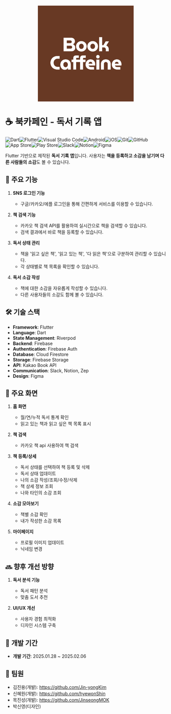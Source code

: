 <p align="center">
<img src="assets/icons/app-icon-1024x1024@1x.png" alt="App Logo" width="300">
</p>

# ☕️ 북카페인 - 독서 기록 앱

![Dart](https://img.shields.io/badge/dart-%230175C2.svg?style=for-the-badge&logo=dart&logoColor=white)![Flutter](https://img.shields.io/badge/Flutter-%2302569B.svg?style=for-the-badge&logo=Flutter&logoColor=white)![Visual Studio Code](https://img.shields.io/badge/Visual%20Studio%20Code-0078d7.svg?style=for-the-badge&logo=visual-studio-code&logoColor=white)![Android](https://img.shields.io/badge/Android-3DDC84?style=for-the-badge&logo=android&logoColor=white)![iOS](https://img.shields.io/badge/iOS-000000?style=for-the-badge&logo=ios&logoColor=white)![Git](https://img.shields.io/badge/git-%23F05033.svg?style=for-the-badge&logo=git&logoColor=white)![GitHub](https://img.shields.io/badge/github-%23121011.svg?style=for-the-badge&logo=github&logoColor=white)![App Store](https://img.shields.io/badge/App_Store-0D96F6?style=for-the-badge&logo=app-store&logoColor=white)![Play Store](https://img.shields.io/badge/Google_Play-414141?style=for-the-badge&logo=google-play&logoColor=white)![Slack](https://img.shields.io/badge/Slack-4A154B?style=for-the-badge&logo=slack&logoColor=white)![Notion](https://img.shields.io/badge/Notion-%23000000.svg?style=for-the-badge&logo=notion&logoColor=white)![Figma](https://img.shields.io/badge/figma-%23F24E1E.svg?style=for-the-badge&logo=figma&logoColor=white)

Flutter 기반으로 제작된 **독서 기록 앱**입니다. 사용자는 **책을 등록하고 소감을 남기며 다른 사람들의 소감**도 볼 수 있습니다.

## 🚀 주요 기능

1. **SNS 로그인 기능**

   - 구글/카카오/에플 로그인을 통해 간편하게 서비스를 이용할 수 있습니다.

2. **책 검색 기능**

   - 카카오 책 검색 API를 활용하여 실시간으로 책을 검색할 수 있습니다.
   - 검색 결과에서 바로 책을 등록할 수 있습니다.

3. **독서 상태 관리**

   - 책을 '읽고 싶은 책', '읽고 있는 책', '다 읽은 책'으로 구분하여 관리할 수 있습니다.
   - 각 상태별로 책 목록을 확인할 수 있습니다.

4. **독서 소감 작성**

   - 책에 대한 소감을 자유롭게 작성할 수 있습니다.
   - 다른 사용자들의 소감도 함께 볼 수 있습니다.

<!-- 5. **독서 통계**
   - 월간, 연간, 누적 독서량을 한눈에 확인할 수 있습니다.
   - 나의 독서 기록을 시각적으로 확인할 수 있습니다. -->

## 🛠️ 기술 스택

- **Framework**: Flutter
- **Language**: Dart
- **State Management**: Riverpod
- **Backend**: Firebase
- **Authentication**: Firebase Auth
- **Database**: Cloud Firestore
- **Storage**: Firebase Storage
- **API**: Kakao Book API
- **Communication**: Slack, Notion, Zep
- **Design**: Figma

## 📱 주요 화면

1. **홈 화면**

   - 월/연/누적 독서 통계 확인
   - 읽고 있는 책과 읽고 싶은 책 목록 표시

2. **책 검색**

   - 카카오 책 api 사용하여 책 검색

3. **책 등록/상세**

   - 독서 상태를 선택하여 책 등록 및 삭제
   - 독서 상태 업데이트
   - 나의 소감 작성/조회/수정/삭제
   - 책 상세 정보 조회
   - 나와 타인의 소감 조회

4. **소감 모아보기**

   - 책별 소감 확인
   - 내가 작성한 소감 목록

5. **마이페이지**
   - 프로필 이미지 업데이트
   - 닉네임 변경

## 🔜 향후 개선 방향

1. **독서 분석 기능**

   - 독서 패턴 분석
   - 맞춤 도서 추천

2. **UI/UX 개선**
   - 사용자 경험 최적화
   - 디자인 시스템 구축

## 👥 개발 기간

- **개발 기간**: 2025.01.28 ~ 2025.02.06

## 👦 팀원

- 김진용(개발): https://github.com/Jin-yongKim
- 신혜원(개발): https://github.com/hyewonShin
- 목진성(개발): https://github.com/JinseongMOK
- 박신영(디자인)
